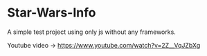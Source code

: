 # Star-Wars-Info
A simple test project using only js without any frameworks.


Youtube video -> https://www.youtube.com/watch?v=2Z__VqJZbXg